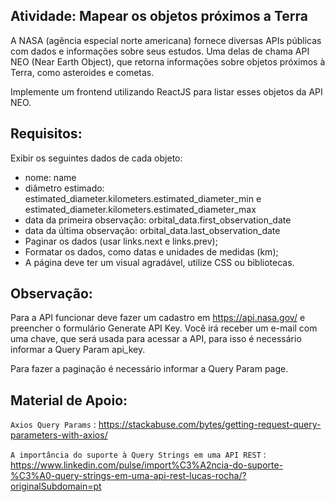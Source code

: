 ## Atividade: Mapear os objetos próximos a Terra

A NASA (agência especial norte americana) fornece diversas APIs públicas com dados e informações sobre seus estudos. Uma delas de chama API NEO (Near Earth Object), que retorna informações sobre objetos próximos à Terra, como asteroides e cometas.

Implemente um frontend utilizando ReactJS para listar esses objetos da API NEO.

## Requisitos:

Exibir os seguintes dados de cada objeto: 
* nome: name
* diâmetro estimado: estimated_diameter.kilometers.estimated_diameter_min e estimated_diameter.kilometers.estimated_diameter_max
* data da primeira observação: orbital_data.first_observation_date
* data da última observação: orbital_data.last_observation_date
* Paginar os dados (usar links.next e links.prev);
* Formatar os dados, como datas e unidades de medidas (km);
* A página deve ter um visual agradável, utilize CSS ou bibliotecas.

## Observação:

Para a API funcionar deve fazer um cadastro em https://api.nasa.gov/ e preencher o formulário Generate API Key. Você irá receber um e-mail com uma chave, que será usada para acessar a API, para isso é necessário informar a Query Param api_key.

Para fazer a paginação é necessário informar a Query Param page.

## Material de Apoio:

`Axios Query Params` : https://stackabuse.com/bytes/getting-request-query-parameters-with-axios/

`A importância do suporte à Query Strings em uma API REST` : https://www.linkedin.com/pulse/import%C3%A2ncia-do-suporte-%C3%A0-query-strings-em-uma-api-rest-lucas-rocha/?originalSubdomain=pt
